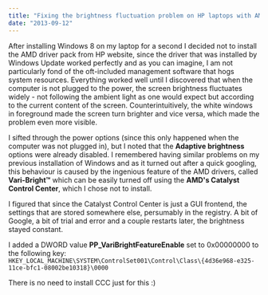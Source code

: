 ```yaml
---
title: "Fixing the brightness fluctuation problem on HP laptops with AMD graphics"
date: "2013-09-12"
---
```


After installing Windows 8 on my laptop for a second I decided not to install the AMD driver pack from HP website, since the driver that was installed by Windows Update worked perfectly and as you can imagine, I am not particularly fond of the oft-included management software that hogs system resources. Everything worked well until I discovered that when the computer is not plugged to the power, the screen brightness fluctuates widely - not following the ambient light as one would expect but according to the current content of the screen. Counterintuitively, the white windows in foreground made the screen turn brighter and vice versa, which made the problem even more visible.

I sifted through the power options (since this only happened when the computer was not plugged in), but I noted that the **Adaptive brightness** options were already disabled. I remembered having similar problems on my previous installation of Windows and as it turned out after a quick googling, this behaviour is caused by the ingenious feature of the AMD drivers, called **Vari-Bright™** which can be easily turned off using the **AMD's Catalyst Control Center**, which I chose not to install.

I figured that since the Catalyst Control Center is just a GUI frontend, the settings that are stored somewhere else, persumably in the registry. A bit of Google, a bit of trial and error and a couple restarts later, the brightness stayed constant.

I added a DWORD value **PP_VariBrightFeatureEnable** set to 0x00000000 to the following key: `HKEY_LOCAL_MACHINE\SYSTEM\ControlSet001\Control\Class\{4d36e968-e325-11ce-bfc1-08002be10318}\0000`

There is no need to install CCC just for this :)
